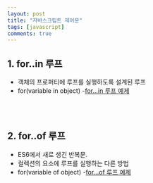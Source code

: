 ```yaml
---
layout: post
title: "자바스크립트 제어문"
tags: [javascript]
comments: true
---
```


## 1. for..in 루프
- 객체의 프로퍼티에 루프를 실행하도록 설계된 루프
- for(variable in object)
-[for...in 루프 예제](https://github.com/yoojh9/running-javascript-example/blob/master/ch4/for-in-test.js)

<br/><br/>
## 2. for..of 루프
- ES6에서 새로 생긴 반복문.
- 컬렉션의 요소에 루프를 실행하는 다른 방법
- for(variable of object)
-[for...of 루프 예제](https://github.com/yoojh9/running-javascript-example/blob/master/ch4/for-of-test.js)
<br>